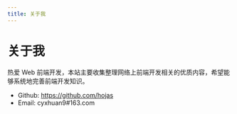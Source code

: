 ```yaml
---
title: 关于我
---
```


# 关于我

热爱 Web 前端开发，本站主要收集整理网络上前端开发相关的优质内容，希望能够系统地完善前端开发知识。

- Github: https://github.com/hojas
- Email: cyxhuan9#163.com
